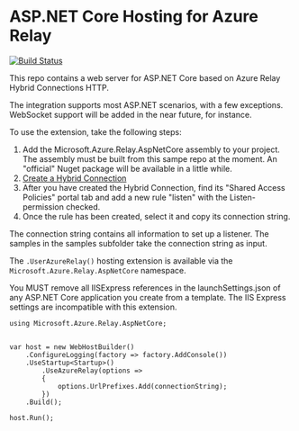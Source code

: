 ASP.NET Core Hosting for Azure Relay
=================

[![Build Status](https://travis-ci.org/Azure/azure-relay-aspnetserver.svg?branch=dev)](https://travis-ci.org/Azure/azure-relay-aspnetserver)

This repo contains a web server for ASP.NET Core based on Azure Relay Hybrid Connections HTTP.

The integration supports most ASP.NET scenarios, with a few exceptions. WebSocket support will
be added in the near future, for instance.

To use the extension, take the following steps:

1. Add the Microsoft.Azure.Relay.AspNetCore assembly to your project. The assembly must be built from 
this sampe repo at the moment. An "official" Nuget package will be available in a little while.
2. [Create a Hybrid Connection](https://docs.microsoft.com/en-us/azure/service-bus-relay/relay-hybrid-connections-http-requests-dotnet-get-started)
3. After you have created the Hybrid Connection, find its "Shared Access Policies" portal tab and
add a new rule "listen" with the Listen-permission checked.
4. Once the rule has been created, select it and copy its connection string. 

The connection string contains all information to set up a listener. The samples in the 
samples subfolder take the connection string as input.

The `.UserAzureRelay()` hosting extension is available via the `Microsoft.Azure.Relay.AspNetCore` namespace.

You MUST remove all IISExpress references in the launchSettings.json of any ASP.NET Core application you create 
from a template. The IIS Express settings are incompatible with this extension.

```
using Microsoft.Azure.Relay.AspNetCore;


var host = new WebHostBuilder()
    .ConfigureLogging(factory => factory.AddConsole())
    .UseStartup<Startup>()
        .UseAzureRelay(options =>
        {
            options.UrlPrefixes.Add(connectionString);
        })
    .Build();

host.Run();
```


